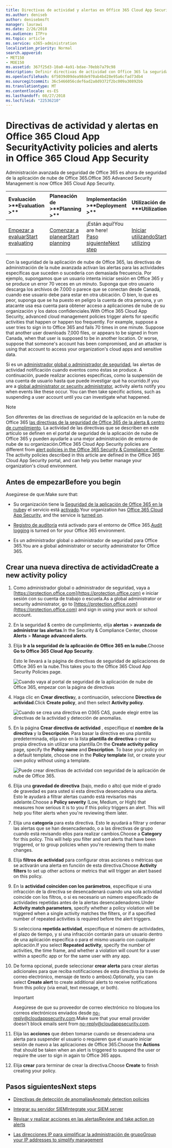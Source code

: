 ```yaml
---
title: Directivas de actividad y alertas en Office 365 Cloud App Security
ms.author: deniseb
author: denisebmsft
manager: laurawi
ms.date: 2/26/2018
ms.audience: ITPro
ms.topic: article
ms.service: o365-administration
localization_priority: Normal
search.appverid:
- MET150
- MOE150
ms.assetid: 367f25d3-10a0-4a91-bdae-70ebb7a79c98
description: Definir directivas de actividad con Office 365 la seguridad de la aplicación de nube para configurar alertas para desencadenar cuando actividades específicas suceden o sucedería con demasiada frecuencia. Mediante la configuración de directivas para activar las alertas, puede recibir una notificación sobre y supervisar las actividades específicas.
ms.openlocfilehash: 6f5039d09dea98de970ab4bd28e95a6cfad73db4
ms.sourcegitcommit: 36c5466056cdef6ad2a8d9372f2bc009a30892bb
ms.translationtype: MT
ms.contentlocale: es-ES
ms.lasthandoff: 08/27/2018
ms.locfileid: "22536210"
---
```

# <a name="activity-policies-and-alerts-in-office-365-cloud-app-security"></a><span data-ttu-id="83815-104">Directivas de actividad y alertas en Office 365 Cloud App Security</span><span class="sxs-lookup"><span data-stu-id="83815-104">Activity policies and alerts in Office 365 Cloud App Security</span></span>

<span data-ttu-id="83815-105">Administración avanzada de seguridad de Office 365 es ahora de seguridad de la aplicación de nube de Office 365.</span><span class="sxs-lookup"><span data-stu-id="83815-105">Office 365 Advanced Security Management is now Office 365 Cloud App Security.</span></span>
  
|<span data-ttu-id="83815-106">Evaluación **\>**</span><span class="sxs-lookup"><span data-stu-id="83815-106">****Evaluation** \>**</span></span>|<span data-ttu-id="83815-107">Planeación de **\>**</span><span class="sxs-lookup"><span data-stu-id="83815-107">****Planning** \>**</span></span>|<span data-ttu-id="83815-108">Implementación **\>**</span><span class="sxs-lookup"><span data-stu-id="83815-108">****Deployment** \>**</span></span>|<span data-ttu-id="83815-109">Utilización de \*\*\*</span><span class="sxs-lookup"><span data-stu-id="83815-109">****Utilization****</span></span>|
|:-----|:-----|:-----|:-----|
|[<span data-ttu-id="83815-110">Empezar a evaluar</span><span class="sxs-lookup"><span data-stu-id="83815-110">Start evaluating</span></span>](office-365-cas-overview.md) <br/> |[<span data-ttu-id="83815-111">Comenzar a planear</span><span class="sxs-lookup"><span data-stu-id="83815-111">Start planning</span></span>](get-ready-for-office-365-cas.md) <br/> |<span data-ttu-id="83815-112">¡Están aquí!</span><span class="sxs-lookup"><span data-stu-id="83815-112">You are here!</span></span>  <br/> [<span data-ttu-id="83815-113">Paso siguiente</span><span class="sxs-lookup"><span data-stu-id="83815-113">Next step</span></span>](anomaly-detection-policies-in-ocas.md) <br/> |[<span data-ttu-id="83815-114">Iniciar utilizando</span><span class="sxs-lookup"><span data-stu-id="83815-114">Start utilizing</span></span>](utilization-activities-for-ocas.md) <br/> |
   
<span data-ttu-id="83815-p102">Con la seguridad de la aplicación de nube de Office 365, las directivas de administración de la nube avanzada activan las alertas para las actividades específicas que suceden o sucedería con demasiada frecuencia. Por ejemplo, supongamos que un usuario intenta iniciar sesión en Office 365 y se produce un error 70 veces en un minuto. Suponga que otro usuario descarga los archivos de 7.000 o parece que se conectan desde Canadá, cuando ese usuario debe para estar en otra ubicación. O bien, lo que es peor, suponga que se ha puesto en peligro la cuenta de otra persona, y un atacante usa esa cuenta para obtener acceso a aplicaciones de nube de su organización y los datos confidenciales.</span><span class="sxs-lookup"><span data-stu-id="83815-p102">With Office 365 Cloud App Security, advanced cloud management policies trigger alerts for specific activities that happen or happen too frequently. For example, suppose a user tries to sign in to Office 365 and fails 70 times in one minute. Suppose that another user downloads 7,000 files, or appears to be signed in from Canada, when that user is supposed to be in another location. Or worse, suppose that someone's account has been compromised, and an attacker is using that account to access your organization's cloud apps and sensitive data.</span></span>
  
<span data-ttu-id="83815-p103">Si es un [administrador global o administrador de seguridad](permissions-in-the-security-and-compliance-center.md), las alertas de actividad notificación cuando eventos como éstas se produce. A continuación, puede realizar acciones específicas, como la suspensión de una cuenta de usuario hasta que puede investigar qué ha ocurrido.</span><span class="sxs-lookup"><span data-stu-id="83815-p103">If you are a [global administrator or security administrator](permissions-in-the-security-and-compliance-center.md), activity alerts notify you when events like these occur. You can then take specific actions, such as suspending a user account until you can investigate what happened.</span></span>
  
> [!NOTE]
> <span data-ttu-id="83815-p104">Son diferentes de las directivas de seguridad de la aplicación en la nube de Office 365 [las directivas de la seguridad de Office 365 de la alerta &amp; centro de cumplimiento](alert-policies.md). La actividad de las directivas que se describen en este artículo se definen en el portal de seguridad de la aplicación de nube de Office 365 y pueden ayudarle a una mejor administración de entorno de nube de su organización.</span><span class="sxs-lookup"><span data-stu-id="83815-p104">Office 365 Cloud App Security policies are different from [alert policies in the Office 365 Security &amp; Compliance Center](alert-policies.md). The activity policies described in this article are defined in the Office 365 Cloud App Security portal, and can help you better manage your organization's cloud environment.</span></span> 
  
## <a name="before-you-begin"></a><span data-ttu-id="83815-123">Antes de empezar</span><span class="sxs-lookup"><span data-stu-id="83815-123">Before you begin</span></span>

<span data-ttu-id="83815-124">Asegúrese de que:</span><span class="sxs-lookup"><span data-stu-id="83815-124">Make sure that:</span></span>
  
- <span data-ttu-id="83815-125">Su organización tiene la [Seguridad de la aplicación de Office 365 en la nube](office-365-cas-overview.md)y el servicio está [activado](turn-on-office-365-cas.md).</span><span class="sxs-lookup"><span data-stu-id="83815-125">Your organization has [Office 365 Cloud App Security](office-365-cas-overview.md), and the service is [turned on](turn-on-office-365-cas.md).</span></span>
    
- <span data-ttu-id="83815-126">[Registro de auditoría](turn-audit-log-search-on-or-off.md) está activado para el entorno de Office 365.</span><span class="sxs-lookup"><span data-stu-id="83815-126">[Audit logging](turn-audit-log-search-on-or-off.md) is turned on for your Office 365 environment.</span></span> 
    
- <span data-ttu-id="83815-127">Es un administrador global o administrador de seguridad para Office 365.</span><span class="sxs-lookup"><span data-stu-id="83815-127">You are a global administrator or security administrator for Office 365.</span></span>
    
## <a name="create-a-new-activity-policy"></a><span data-ttu-id="83815-128">Crear una nueva directiva de actividad</span><span class="sxs-lookup"><span data-stu-id="83815-128">Create a new activity policy</span></span>

1. <span data-ttu-id="83815-129">Como administrador global o administrador de seguridad, vaya a [https://protection.office.com](https://protection.office.com) e iniciar sesión con su cuenta de trabajo o escuela.</span><span class="sxs-lookup"><span data-stu-id="83815-129">As a global administrator or security administrator, go to [https://protection.office.com](https://protection.office.com) and sign in using your work or school account.</span></span> 
    
2. <span data-ttu-id="83815-130">En la seguridad &amp; centro de cumplimiento, elija **alertas** \> **avanzada de administrar las alertas**.</span><span class="sxs-lookup"><span data-stu-id="83815-130">In the Security &amp; Compliance Center, choose **Alerts** \> **Manage advanced alerts**.</span></span>
    
3. <span data-ttu-id="83815-131">Elija **Ir a la seguridad de la aplicación de Office 365 en la nube**.</span><span class="sxs-lookup"><span data-stu-id="83815-131">Choose **Go to Office 365 Cloud App Security**.</span></span>
    
    <span data-ttu-id="83815-132">Esto le llevará a la página de directivas de seguridad de aplicaciones de Office 365 en la nube.</span><span class="sxs-lookup"><span data-stu-id="83815-132">This takes you to the Office 365 Cloud App Security Policies page.</span></span>
    
    ![Cuando vaya al portal de seguridad de la aplicación de nube de Office 365, empezar con la página de directivas](media/5cb8833c-4e08-438c-bab3-91b5106f6f3f.png)
  
4. <span data-ttu-id="83815-134">Haga clic en **Crear directiva**y, a continuación, seleccione **Directiva de actividad**.</span><span class="sxs-lookup"><span data-stu-id="83815-134">Click **Create policy**, and then select **Activity policy**.</span></span>
    
    ![Cuando se crea una directiva en O365 CAS, puede elegir entre las directivas de la actividad y detección de anomalías.](media/79f34535-ddf9-4a5b-a0a3-8766bf9c174c.png)
  
5. <span data-ttu-id="83815-p105">En la página **Crear directiva de actividad** , especifique el **nombre de la directiva** y la **Descripción**. Para basar la directiva en una plantilla predeterminada, elija uno en la lista **plantilla de directiva** o crear su propia directiva sin utilizar una plantilla.</span><span class="sxs-lookup"><span data-stu-id="83815-p105">On the **Create activity policy** page, specify the **Policy name** and **Description**. To base your policy on a default template, choose one in the **Policy template** list, or create your own policy without using a template.</span></span> 
    
    ![Puede crear directivas de actividad con seguridad de la aplicación de nube de Office 365.](media/4083a76f-7074-4d6a-8200-6d76d49259d7.png)
  
6. <span data-ttu-id="83815-p106">Elija una **gravedad de directiva** (bajo, medio o alto) que mide el grado de gravedad es para usted si esta directiva desencadena una alerta. Esto le ayudará a filtrar alertas cuando está revisarlos más adelante.</span><span class="sxs-lookup"><span data-stu-id="83815-p106">Choose a **Policy severity** (Low, Medium, or High) that measures how serious it is to you if this policy triggers an alert. This will help you filter alerts when you're reviewing them later.</span></span> 
    
7. <span data-ttu-id="83815-p107">Elija una **categoría** para esta directiva. Esto le ayudará a filtrar y ordenar las alertas que se han desencadenado, o a las directivas de grupo cuando está revisando ellos para realizar cambios.</span><span class="sxs-lookup"><span data-stu-id="83815-p107">Choose a **Category** for this policy. This will help you filter and sort alerts that have been triggered, or to group policies when you're reviewing them to make changes.</span></span> 
    
8. <span data-ttu-id="83815-143">Elija **filtros de actividad** para configurar otras acciones o métricas que se activarán una alerta en función de esta directiva.</span><span class="sxs-lookup"><span data-stu-id="83815-143">Choose **Activity filters** to set up other actions or metrics that will trigger an alert based on this policy.</span></span> 
    
9. <span data-ttu-id="83815-144">En la **actividad coinciden con los parámetros**, especifique si una infracción de la directiva se desencadenará cuando una sola actividad coincide con los filtros, o si es necesario un número especificado de actividades repetidas antes de la alertas desencadenadores.</span><span class="sxs-lookup"><span data-stu-id="83815-144">Under **Activity match parameters**, specify whether a policy violation will be triggered when a single activity matches the filters, or if a specified number of repeated activities is required before the alert triggers.</span></span>
    
    <span data-ttu-id="83815-145">Si selecciona **repetida actividad**, especifique el número de actividades, el plazo de tiempo, y si una infracción contarán para un usuario dentro de una aplicación específica o para el mismo usuario con cualquier aplicación.</span><span class="sxs-lookup"><span data-stu-id="83815-145">If you select **Repeated activity**, specify the number of activities, the time frame, and whether a violation will count for a user within a specific app or for the same user with any app.</span></span>
    
10. <span data-ttu-id="83815-146">De forma opcional, puede seleccionar **crear alerta** para crear alertas adicionales para que reciba notificaciones de esta directiva (a través de correo electrónico, mensaje de texto o ambos).</span><span class="sxs-lookup"><span data-stu-id="83815-146">Optionally, you can select **Create alert** to create additional alerts to receive notifications from this policy (via email, text message, or both).</span></span> 
    
    > [!IMPORTANT]
    > <span data-ttu-id="83815-147">Asegúrese de que su proveedor de correo electrónico no bloquea los correos electrónicos enviados desde no-reply@cloudappsecurity.com.</span><span class="sxs-lookup"><span data-stu-id="83815-147">Make sure that your email provider doesn't block emails sent from no-reply@cloudappsecurity.com.</span></span> 
  
11. <span data-ttu-id="83815-148">Elija las **acciones** que deben tomarse cuando se desencadena una alerta para suspender el usuario o requieren que el usuario iniciar sesión de nuevo a las aplicaciones de Office 365.</span><span class="sxs-lookup"><span data-stu-id="83815-148">Choose the **Actions** that should be taken when an alert is triggered to suspend the user or require the user to sign in again to Office 365 apps.</span></span> 
    
12. <span data-ttu-id="83815-149">Elija **crear** para terminar de crear la directiva.</span><span class="sxs-lookup"><span data-stu-id="83815-149">Choose **Create** to finish creating your policy.</span></span> 
    
## <a name="next-steps"></a><span data-ttu-id="83815-150">Pasos siguientes</span><span class="sxs-lookup"><span data-stu-id="83815-150">Next steps</span></span>

- [<span data-ttu-id="83815-151">Directivas de detección de anomalías</span><span class="sxs-lookup"><span data-stu-id="83815-151">Anomaly detection policies</span></span>](anomaly-detection-policies-in-ocas.md)
    
- [<span data-ttu-id="83815-152">Integrar su servidor SIEM</span><span class="sxs-lookup"><span data-stu-id="83815-152">Integrate your SIEM server</span></span>](integrate-your-siem-server-with-office-365-cas.md)
    
- [<span data-ttu-id="83815-153">Revisar y realizar acciones en las alertas</span><span class="sxs-lookup"><span data-stu-id="83815-153">Review and take action on alerts</span></span>](review-office-365-cas-alerts.md)
    
- [<span data-ttu-id="83815-154">Las direcciones IP para simplificar la administración de grupo</span><span class="sxs-lookup"><span data-stu-id="83815-154">Group your IP addresses to simplify management</span></span>](group-your-ip-addresses-in-ocas.md)
    

